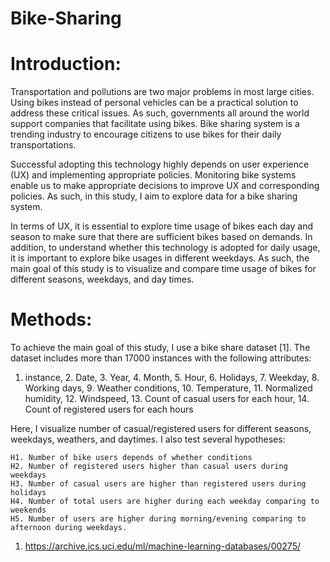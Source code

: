 # Bike-Sharing
# Introduction:

Transportation and pollutions are two major problems in most large cities. Using bikes instead of personal vehicles can be a practical solution to address these critical issues. As such, governments all around the world support companies that facilitate using bikes. Bike sharing system is a trending industry to encourage citizens to use bikes for their daily transportations. 

Successful adopting this technology highly depends on user experience (UX) and implementing appropriate policies. Monitoring bike systems enable us to make appropriate decisions to improve UX and corresponding policies. As such, in this study, I aim to explore data for a bike sharing system. 

In terms of UX, it is essential to explore time usage of bikes each day and season to make sure that there are sufficient bikes based on demands. In addition, to understand whether this technology is adopted for daily usage, it is important to explore bike usages in different weekdays. As such, the main goal of this study is to visualize and compare time usage of bikes for different seasons, weekdays, and day times.

# Methods:

To achieve the main goal of this study, I use a bike share dataset [1]. The dataset includes more than 17000 instances with the following attributes: 

1. instance, 2. Date, 3. Year, 4. Month, 5. Hour, 6. Holidays, 7. Weekday, 8. Working days, 9. Weather conditions, 10. Temperature, 11. Normalized humidity, 12. Windspeed, 13. Count of casual users for each hour, 14. Count of registered users for each hours 


Here, I visualize number of casual/registered users for different seasons, weekdays, weathers, and daytimes. I also test several hypotheses:

	H1. Number of bike users depends of whether conditions
	H2. Number of registered users higher than casual users during weekdays
	H3. Number of casual users are higher than registered users during holidays
	H4. Number of total users are higher during each weekday comparing to weekends
	H5. Number of users are higher during morning/evening comparing to afternoon during weekdays.

1. https://archive.ics.uci.edu/ml/machine-learning-databases/00275/
